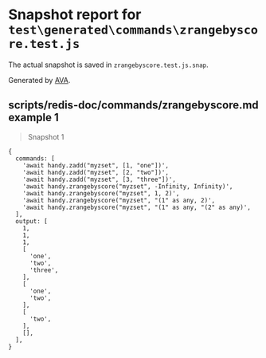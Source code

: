 # Snapshot report for `test\generated\commands\zrangebyscore.test.js`

The actual snapshot is saved in `zrangebyscore.test.js.snap`.

Generated by [AVA](https://ava.li).

## scripts/redis-doc/commands/zrangebyscore.md example 1

> Snapshot 1

    {
      commands: [
        'await handy.zadd("myzset", [1, "one"])',
        'await handy.zadd("myzset", [2, "two"])',
        'await handy.zadd("myzset", [3, "three"])',
        'await handy.zrangebyscore("myzset", -Infinity, Infinity)',
        'await handy.zrangebyscore("myzset", 1, 2)',
        'await handy.zrangebyscore("myzset", "(1" as any, 2)',
        'await handy.zrangebyscore("myzset", "(1" as any, "(2" as any)',
      ],
      output: [
        1,
        1,
        1,
        [
          'one',
          'two',
          'three',
        ],
        [
          'one',
          'two',
        ],
        [
          'two',
        ],
        [],
      ],
    }

